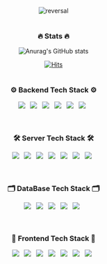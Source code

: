 <div align=center>

![reversal](https://capsule-render.vercel.app/api?type=rect&text=Full%20Stack%20Developer&fontAlign=50&fontSize=40&desc=PobyCoder&descAlign=50&descAlignY=70&theme=radical&height=180)
<br><br>
<h3 align="center"><b>🔥 Stats 🔥</b></h3>

![Anurag's GitHub stats](https://github-readme-stats.vercel.app/api?username=PobyCoder&show_icons=true&theme=radical)

[![Hits](https://hits.seeyoufarm.com/api/count/incr/badge.svg?url=https%3A%2F%2Fgithub.com%2FPobyCoder%2Fhit-counter&count_bg=%23F332AD&title_bg=%23555555&icon=&icon_color=%23E7E7E7&title=hits&edge_flat=false)](https://hits.seeyoufarm.com)
<br><br>
<h3 align="center"><b>⚙️ Backend Tech Stack ⚙️</b></h3>
<p align="center">
    <img src="https://img.shields.io/badge/JAVA-008FC7?style=flat-square&logo=java&logoColor=white"/></a> &nbsp
    <img src="https://img.shields.io/badge/Kotlin-a85ef2?style=flat-square&logo=Kotlin&logoColor=white"/></a> &nbsp
    <img src="https://img.shields.io/badge/Spring Boot-6DB33F?style=flat-square&logo=Spring Boot&logoColor=white"/></a> &nbsp
    <img src="https://img.shields.io/badge/Node.js-339933?style=flat-square&logo=Node.js&logoColor=white"/></a> &nbsp
<img src="https://img.shields.io/badge/TypeScript-3178C6?style=flat-square&logo=TypeScript&logoColor=white"/></a> &nbsp 
    <img src="https://img.shields.io/badge/PHP-777BB4?style=flat-square&logo=PHP&logoColor=white"/></a> &nbsp
</p>
<br>
<h3 align="center"><b>🛠 Server Tech Stack 🛠</b></h3>
<p align="center">
    <img src="https://img.shields.io/badge/Amazon AWS-232F3E?style=flat-square&logo=Amazon AWS&logoColor=white"/></a> &nbsp
    <img src="https://img.shields.io/badge/Amazon EC2-FF9900?style=flat-square&logo=Amazon EC2&logoColor=white"/></a> &nbsp
    <img src="https://img.shields.io/badge/Amazon ECS-FF9900?style=flat-square&logo=Amazon ECS&logoColor=white"/></a> &nbsp
    <img src="https://img.shields.io/badge/Docker-2496ED?style=flat-square&logo=Docker&logoColor=white"/></a> &nbsp
    <img src="https://img.shields.io/badge/Linux-FCC624?style=flat-square&logo=Linux&logoColor=white"/></a> &nbsp
    <img src="https://img.shields.io/badge/Ubuntu-E95420?style=flat-square&logo=Ubuntu&logoColor=white"/></a> &nbsp
    <img src="https://img.shields.io/badge/CentOS-262577?style=flat-square&logo=CentOS&logoColor=white"/></a> &nbsp
</p>
<br>
<h3 align="center"><b>🗂️ DataBase Tech Stack 🗂️</b></h3>
<p align="center">
    <img src="https://img.shields.io/badge/Amazon RDS-527FFF?style=flat-square&logo=Amazon RDS&logoColor=white"/></a> &nbsp 
    <img src="https://img.shields.io/badge/MySQL-4479A1?style=flat-square&logo=MySQL&logoColor=white"/></a> &nbsp 
    <img src="https://img.shields.io/badge/MongoDB-47A248?style=flat-square&logo=MongoDB&logoColor=white"/></a> &nbsp 
    <img src="https://img.shields.io/badge/Redis-DC382D?style=flat-square&logo=Redis&logoColor=white"/></a> &nbsp 
    <img src="https://img.shields.io/badge/ELK-005571?style=flat-square&logo=Elastic&logoColor=white"/></a> &nbsp 
</p>
<br>
<h3 align="center"><b>📱 Frontend Tech Stack 📱</b></h3>
<p align="center">
    <img src="https://img.shields.io/badge/TypeScript-3178C6?style=flat-square&logo=TypeScript&logoColor=white"/></a> &nbsp 
    <img src="https://img.shields.io/badge/React-61DAFB?style=flat-square&logo=React&logoColor=white"/></a> &nbsp 
    <img src="https://img.shields.io/badge/Next.js-000000?style=flat-square&logo=Next.js&logoColor=white"/></a> &nbsp 
    <img src="https://img.shields.io/badge/Vue.js-4FC08D?style=flat-square&logo=Vue.js&logoColor=white"/></a> &nbsp 
    <img src="https://img.shields.io/badge/HTML5-E34F26?style=flat-square&logo=HTML5&logoColor=white"/></a> &nbsp 
    <img src="https://img.shields.io/badge/CSS3-1572B6?style=flat-square&logo=CSS3&logoColor=white"/></a> &nbsp 
    <img src="https://img.shields.io/badge/JavaScript-F7DF1E?style=flat-square&logo=JavaScript&logoColor=white"/></a> &nbsp 
</p>

</div>
